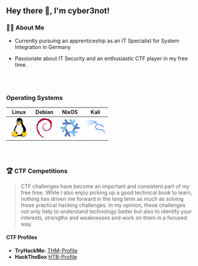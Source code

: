 ## Hey there 👋, I'm cyber3not! 

### 🧑‍💻 About Me

- Currently pursuing an apprenticeship as an IT Specialist for System Integration in Germany

- Passionate about IT Security and an enthusiastic CTF player in my free time.

<br>
<br>

### Operating Systems

| Linux          | Debian         | NixOS          | Kali           |
|-----------------|----------------|----------------|----------------|
| <img src="https://github.com/devicons/devicon/blob/master/icons/linux/linux-original.svg" title="Linux" alt="Linux" width="55" height="55"/> | <img src="https://github.com/devicons/devicon/blob/master/icons/debian/debian-original.svg" title="Debian" alt="Debian" width="55" height="55"/> | <img src="https://github.com/devicons/devicon/blob/master/icons/nixos/nixos-original.svg" title="NixOS" alt="NixOS" width="55" height="55"/> | <img src="https://github.com/canaleal/devicon/blob/new-icon-kali-linux/icons/kalilinux/kalilinux-original.svg" title="Kali Linux" alt="Kali Linux" width="55" height="55"/> |

<br>
<br>

### 🏆 CTF Competitions
> CTF challenges have become an important and consistent part of my free time. While I also enjoy picking up a good technical book to learn, nothing has driven me forward in the long term as much as solving these practical hacking challenges. In my opinion, these challenges not only help to understand technology better but also to identify your interests, strengths and weaknesses and work on them in a focused way.

#### CTF Profiles
- **TryHackMe:** [THM-Profile](https://tryhackme.com/r/p/cyber3not)
- **HackTheBox** [HTB-Profile](https://app.hackthebox.com/profile/368569)
